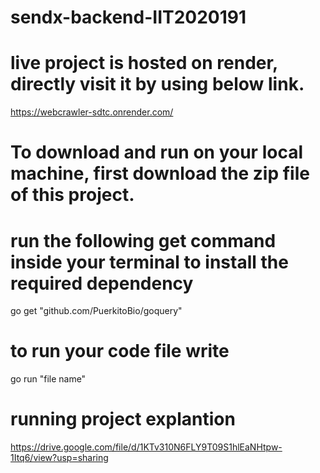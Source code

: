 # sendx-backend-IIT2020191

#  live project is hosted on render, directly visit it by using below link.
https://webcrawler-sdtc.onrender.com/


# To download and run on your local machine, first download the zip file of this project.

# run the following get command inside your terminal to install the required dependency
go get "github.com/PuerkitoBio/goquery"

# to run your code file write
go run "file name"

# running project explantion 
https://drive.google.com/file/d/1KTv310N6FLY9T09S1hlEaNHtpw-1Itq6/view?usp=sharing
